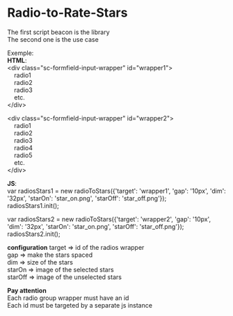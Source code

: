 # Radio-to-Rate-Stars

The first script beacon is the library  
The second one is the use case  

Exemple:  
**HTML**:  
&lt;div class="sc-formfield-input-wrapper" id="wrapper1"&gt;  
&nbsp;&nbsp;&nbsp;&nbsp;radio1  
&nbsp;&nbsp;&nbsp;&nbsp;radio2  
&nbsp;&nbsp;&nbsp;&nbsp;radio3  
&nbsp;&nbsp;&nbsp;&nbsp;etc.  
&lt;/div&gt;  

&lt;div class="sc-formfield-input-wrapper" id="wrapper2"&gt;  
&nbsp;&nbsp;&nbsp;&nbsp;radio1  
&nbsp;&nbsp;&nbsp;&nbsp;radio2  
&nbsp;&nbsp;&nbsp;&nbsp;radio3  
&nbsp;&nbsp;&nbsp;&nbsp;radio4  
&nbsp;&nbsp;&nbsp;&nbsp;radio5  
&nbsp;&nbsp;&nbsp;&nbsp;etc.  
&lt;/div&gt;

**JS**:  
var radiosStars1 = new radioToStars({'target': 'wrapper1', 'gap': '10px', 'dim': '32px', 'starOn': 'star_on.png', 'starOff': 'star_off.png'});  
radiosStars1.init();

var radiosStars2 = new radioToStars({'target': 'wrapper2', 'gap': '10px', 'dim': '32px', 'starOn': 'star_on.png', 'starOff': 'star_off.png'});  
radiosStars2.init();

**configuration** 
target => id of the radios wrapper  
gap => make the stars spaced  
dim => size of the stars  
starOn => image of the selected stars  
starOff => image of the unselected stars

**Pay attention**  
Each radio group wrapper must have an id  
Each id must be targeted by a separate js instance
